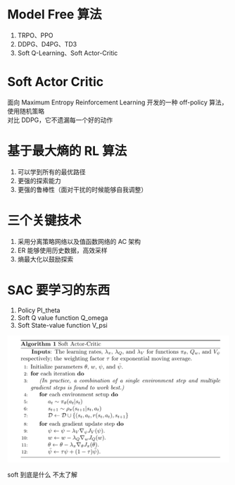 # Model Free 算法

1. TRPO、PPO
2. DDPG、D4PG、TD3
3. Soft Q-Learning、Soft Actor-Critic

# Soft Actor Critic

面向 Maximum Entropy Reinforcement Learning 开发的一种 off-policy 算法，使用随机策略  
对比 DDPG，它不遗漏每一个好的动作

# 基于最大熵的 RL 算法

1. 可以学到所有的最优路径
2. 更强的探索能力
3. 更强的鲁棒性（面对干扰的时候能够自我调整）

# 三个关键技术

1. 采用分离策略网络以及值函数网络的 AC 架构
2. ER 能够使用历史数据，高效采样
3. 熵最大化以鼓励探索

# SAC 要学习的东西

1. Policy PI_theta
2. Soft Q value function Q_omega
3. Soft State-value function V_psi

![](SAC_algo.png)

soft 到底是什么 不太了解
